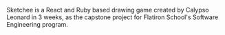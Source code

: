 Sketchee is a React and Ruby based drawing game created by Calypso Leonard in 3 weeks, as the capstone project for Flatiron School's Software Engineering program. 
